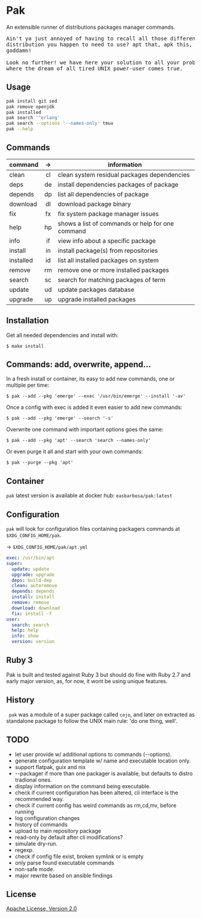 # Pak

An extensible runner of distributions packages manager commands.

<pre>
Ain't ya just annoyed of having to recall all those different commands of every
distribution you happen to need to use? apt that, apk this, dnf those...
goddamn!

Look no further! we have here your solution to all your problems: `pak`,
where the dream of all tired UNIX power-user comes true.
</pre>

## Usage

```sh
pak install git sed
pak remove openjdk
pak installed
pak search '^erlang'
pak search --options '--names-only' tmux
pak --help
```

## Commands

| command   | -> | information                                      |
|-----------|:--:|--------------------------------------------------|
| clean     | cl | clean system residual packages dependencies      |
| deps      | de | install dependencies packages of package         |
| depends   | dp | list all dependencies of package                 |
| download  | dl | download package binary                          |
| fix       | fx | fix system package manager issues                |
| help      | hp | shows a list of commands or help for one command |
| info      | if | view info about a specific package               |
| install   | in | install package(s) from repositories             |
| installed | id | list all installed packages on system            |
| remove    | rm | remove one or more installed packages            |
| search    | sc | search for matching packages of term             |
| update    | ud | update packages database                         |
| upgrade   | up | upgrade installed packages                       |

## Installation

Get all needed dependencies and install with:

    $ make install

## Commands: add, overwrite, append...

In a fresh install or container, its easy to add new commands, one or multiple per time:

`$ pak --add --pkg 'emerge' --exec '/usr/bin/emerge' --install '-av'`

Once a config with exec is added it even easier to add new commands:

`$ pak --add --pkg 'emerge' --search '-s'`

Overwrite one command with important options goes the same:

`$ pak --add --pkg 'apt' --search 'search --names-only'`

Or even purge it all and start with your own commands:

`$ pak --purge --pkg 'apt'`

## Container

`pak` latest version is available at docker hub: `easbarbosa/pak:latest`

## Configuration

`pak` will look for configuration files containing packagers commands at
`$XDG_CONFIG_HOME/pak`.

-> `$XDG_CONFIG_HOME/pak/apt.yml`

```yaml
exec: /usr/bin/apt
super:
  update: update
  upgrade: upgrade
  deps: build-dep
  clean: autoremove
  depends: depends
  install: install
  remove: remove
  download: download
  fix: install -f
user:
  search: search
  help: help
  info: show
  version: version
```

## Ruby 3
  Pak is built and tested against Ruby 3 but should do fine with Ruby 2.7 and early major version, as, for now, it wont be using unique features.


## History

` pak` was a module of a super package called `cejo`, and later on extracted
as standalone package to follow the UNIX main rule: 'do one thing, well'.

## TODO

- let user provide w/ additional options to commands (--options).
- generate configuration template w/ name and executable location only.
- support flatpak, guix and nix
- --packager <PACKAGER> if more than one packager is available, but defaults to distro tradional ones. 
- display information on the command being executable.
- check if current configuration has been altered, cli interface is the recommended way.
- check if current config has weird commands as rm,cd,mv, before running
- log configuration changes
- history of commands
- upload to main repository package
- read-only by default after cli modifications?
- simulate dry-run.
- regexp.
- check if config file exist, broken symlink or is empty
- only parse found executable commands
- non-safe mode.
- major rewrite based on ansible findings

## License

[Apache License, Version 2.0](https://www.apache.org/licenses/LICENSE-2.0)
